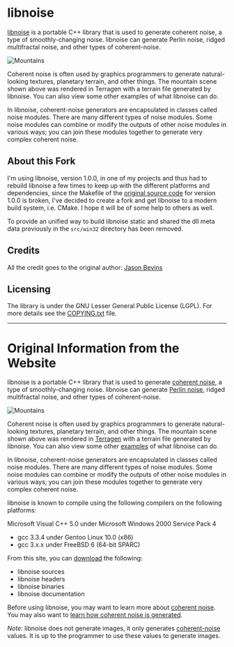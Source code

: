 libnoise
========

[libnoise](http://libnoise.sourceforge.net/) is a portable C++ library that is used to generate coherent noise, a type of smoothly-changing noise. libnoise can generate Perlin noise, ridged multifractal noise, and other types of coherent-noise.

![Mountains](http://libnoise.sourceforge.net/images/mountain.jpg)

Coherent noise is often used by graphics programmers to generate natural-looking textures, planetary terrain, and other things. The mountain scene shown above was rendered in Terragen with a terrain file generated by libnoise. You can also view some other examples of what libnoise can do.

In libnoise, coherent-noise generators are encapsulated in classes called noise modules. There are many different types of noise modules. Some noise modules can combine or modify the outputs of other noise modules in various ways; you can join these modules together to generate very complex coherent noise.

About this Fork
---------------

I'm using libnoise, version 1.0.0, in one of my projects and thus had to rebuild libnoise a few times to keep up with the different platforms and dependencies, since the Makefile of the [original source code](http://libnoise.sourceforge.net/downloads/index.html) for version 1.0.0 is broken, I've decided to create a fork and get libnoise to a modern build system, i.e. CMake. I hope it will be of some help to others as well.

To provide an unified way to build libnoise static and shared the dll meta data previously in the `src/win32` directory has been removed.

Credits
-------

All the credit goes to the original author: [Jason Bevins](http://libnoise.sourceforge.net/)

Licensing
---------

The library is under the GNU Lesser General Public License (LGPL). For more details see the [COPYING.txt](https://github.com/eXpl0it3r/libnoise/blob/master/COPYING.txt) file.

------------------------------------------------------------------------

Original Information from the Website
=====================================

libnoise is a portable C++ library that is used to generate [coherent noise](http://libnoise.sourceforge.net/glossary/index.html#coherentnoise), a type of smoothly-changing noise. libnoise can generate [Perlin noise](http://libnoise.sourceforge.net/glossary/index.html#perlinnoise), ridged multifractal noise, and other types of coherent-noise.

![Mountains](http://libnoise.sourceforge.net/images/mountain.jpg)

Coherent noise is often used by graphics programmers to generate natural-looking textures, planetary terrain, and other things. The mountain scene shown above was rendered in [Terragen](http://www.planetside.co.uk/terragen/) with a terrain file generated by libnoise. You can also view some other [examples](http://libnoise.sourceforge.net/examples/index.html) of what libnoise can do.

In libnoise, coherent-noise generators are encapsulated in classes called noise modules. There are many different types of noise modules. Some noise modules can combine or modify the outputs of other noise modules in various ways; you can join these modules together to generate very complex coherent noise.

libnoise is known to compile using the following compilers on the following platforms:

Microsoft Visual C++ 5.0 under Microsoft Windows 2000 Service Pack 4

* gcc 3.3.4 under Gentoo Linux 10.0 (x86)
* gcc 3.x.x under FreeBSD 6 (64-bit SPARC)

From this site, you can [download](http://libnoise.sourceforge.net/downloads/index.html) the following:

* libnoise sources
* libnoise headers
* libnoise binaries
* libnoise documentation

Before using libnoise, you may want to learn more about [coherent noise](http://libnoise.sourceforge.net/glossary/index.html#coherentnoise). You may also want to [learn how coherent noise is generated](http://libnoise.sourceforge.net/noisegen/index.html).

*Note:* libnoise does not generate images, it only generates [coherent-noise](http://libnoise.sourceforge.net/glossary/index.html#coherentnoise) values. It is up to the programmer to use these values to generate images.